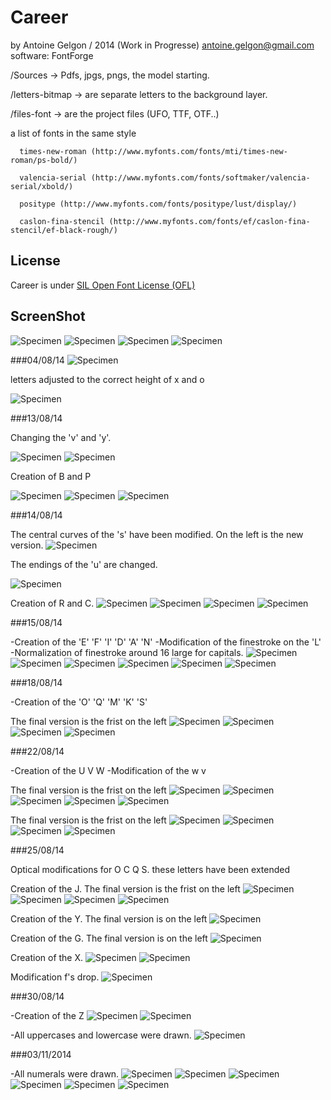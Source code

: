 # Career
  by Antoine Gelgon / 2014 (Work in Progresse)
  antoine.gelgon@gmail.com
  software: FontForge

  /Sources -> Pdfs, jpgs, pngs, the model starting.
  
  /letters-bitmap -> are separate letters to the background layer.
  
  /files-font -> are the project files (UFO, TTF, OTF..)

a list of fonts in the same style

      times-new-roman (http://www.myfonts.com/fonts/mti/times-new-roman/ps-bold/)
      
      valencia-serial (http://www.myfonts.com/fonts/softmaker/valencia-serial/xbold/)
      
      positype (http://www.myfonts.com/fonts/positype/lust/display/)
      
      caslon-fina-stencil (http://www.myfonts.com/fonts/ef/caslon-fina-stencil/ef-black-rough/)
      
## License
Career is under [SIL Open Font License (OFL)](http://scripts.sil.org/cms/scripts/page.php?site_id=nrsi&id=OFL "SIL Open Font License")

## ScreenShot

![Specimen](https://raw.githubusercontent.com/Antoine-Gelgon/CareerFont/master/ScreenShot/Capture%20du%202014-07-29%2020:22:41.png)
![Specimen](https://raw.githubusercontent.com/Antoine-Gelgon/CareerFont/master/ScreenShot/Capture%20du%202014-07-29%2020:40:21.png)
![Specimen](https://raw.githubusercontent.com/Antoine-Gelgon/CareerFont/master/ScreenShot/Capture%20du%202014-07-29%2020:36:10.png)
![Specimen](https://raw.githubusercontent.com/Antoine-Gelgon/CareerFont/master/ScreenShot/Capture%20du%202014-07-29%2020:39:27.png)

###04/08/14
![Specimen](https://raw.githubusercontent.com/Antoine-Gelgon/CareerFont/master/ScreenShot/Capture%20du%202014-08-04%2003:57:43.png)

letters adjusted to the correct height of x and o

![Specimen](https://raw.githubusercontent.com/Antoine-Gelgon/CareerFont/master/ScreenShot/Capture%20du%202014-08-04%2004:53:25.png)


###13/08/14


Changing the 'v' and 'y'.

![Specimen](https://raw.githubusercontent.com/Antoine-Gelgon/CareerFont/master/ScreenShot/Capture%20du%202014-08-13%2023:07:26.png)
![Specimen](https://raw.githubusercontent.com/Antoine-Gelgon/CareerFont/master/ScreenShot/Capture%20du%202014-08-13%2023:37:07.png)


Creation of B and P

![Specimen](https://raw.githubusercontent.com/Antoine-Gelgon/CareerFont/master/ScreenShot/Capture%20du%202014-08-14%2002:20:59.png)
![Specimen](https://raw.githubusercontent.com/Antoine-Gelgon/CareerFont/master/ScreenShot/Capture%20du%202014-08-14%2001:52:22.png)
![Specimen](https://raw.githubusercontent.com/Antoine-Gelgon/CareerFont/master/ScreenShot/Capture%20du%202014-08-14%2001:53:40.png)

###14/08/14

The central curves of the 's' have been modified. On the left is the new version.
![Specimen](https://raw.githubusercontent.com/Antoine-Gelgon/CareerFont/02ccab9290cbeb23d8f71c05f627a29354cd226b/ScreenShot/Capture%20du%202014-08-14%2012:47:50.png)

The endings of the 'u' are changed.

![Specimen](https://github.com/Antoine-Gelgon/CareerFont/raw/02ccab9290cbeb23d8f71c05f627a29354cd226b/ScreenShot/Capture%20du%202014-08-14%2013:29:30.png)

Creation of R and C.
![Specimen](https://github.com/Antoine-Gelgon/CareerFont/raw/02ccab9290cbeb23d8f71c05f627a29354cd226b/ScreenShot/Capture%20du%202014-08-14%2018:11:49.png)
![Specimen](https://github.com/Antoine-Gelgon/CareerFont/raw/02ccab9290cbeb23d8f71c05f627a29354cd226b/ScreenShot/Capture%20du%202014-08-14%2018:16:16.png)
![Specimen](https://raw.githubusercontent.com/Antoine-Gelgon/CareerFont/02ccab9290cbeb23d8f71c05f627a29354cd226b/ScreenShot/Capture%20du%202014-08-14%2018:18:21.png)
![Specimen](https://raw.githubusercontent.com/Antoine-Gelgon/CareerFont/02ccab9290cbeb23d8f71c05f627a29354cd226b/ScreenShot/Capture%20du%202014-08-14%2018:25:00.png)

###15/08/14

-Creation of the 'E' 'F' 'I' 'D' 'A' 'N'
-Modification of the finestroke on the 'L'
-Normalization of finestroke around 16 large for capitals.
![Specimen](https://github.com/Antoine-Gelgon/CareerFont/raw/de72b394d7e4cc019e387731c5d0a1d15699779a/ScreenShot/Capture%20du%202014-08-15%2022:17:46.png)
![Specimen](https://github.com/Antoine-Gelgon/CareerFont/raw/de72b394d7e4cc019e387731c5d0a1d15699779a/ScreenShot/Capture%20du%202014-08-15%2023:35:49.png)
![Specimen](https://raw.githubusercontent.com/Antoine-Gelgon/CareerFont/de72b394d7e4cc019e387731c5d0a1d15699779a/ScreenShot/Capture%20du%202014-08-16%2000:40:47.png)
![Specimen](https://github.com/Antoine-Gelgon/CareerFont/raw/de72b394d7e4cc019e387731c5d0a1d15699779a/ScreenShot/Capture%20du%202014-08-16%2000:48:12.png)
![Specimen](https://github.com/Antoine-Gelgon/CareerFont/raw/de72b394d7e4cc019e387731c5d0a1d15699779a/ScreenShot/Capture%20du%202014-08-16%2000:57:41.png)
![Specimen](https://github.com/Antoine-Gelgon/CareerFont/raw/de72b394d7e4cc019e387731c5d0a1d15699779a/ScreenShot/Capture%20du%202014-08-16%2000:59:47.png)

###18/08/14

-Creation of the 'O' 'Q' 'M' 'K' 'S' 

The final version is the frist on the left
![Specimen](https://github.com/Antoine-Gelgon/CareerFont/raw/c7b4aeae5734735b1299512a807f8fd9ab31332a/ScreenShot/Capture%20du%202014-08-18%2012:56:35.png)
![Specimen](https://github.com/Antoine-Gelgon/CareerFont/raw/c7b4aeae5734735b1299512a807f8fd9ab31332a/ScreenShot/Capture%20du%202014-08-18%2023:07:47.png)
![Specimen](https://github.com/Antoine-Gelgon/CareerFont/raw/c7b4aeae5734735b1299512a807f8fd9ab31332a/ScreenShot/Capture%20du%202014-08-19%2000:36:43.png)
![Specimen](https://github.com/Antoine-Gelgon/CareerFont/raw/c7b4aeae5734735b1299512a807f8fd9ab31332a/ScreenShot/Capture%20du%202014-08-19%2000:38:50.png)

###22/08/14

-Creation of the U V W
-Modification of the w v

The final version is the frist on the left
![Specimen](https://raw.githubusercontent.com/Antoine-Gelgon/CareerFont/9da68decd9dbe62b4a4c3b5feba55de0704baf77/ScreenShot/Capture%20du%202014-08-22%2019:18:02.png)
![Specimen](https://raw.githubusercontent.com/Antoine-Gelgon/CareerFont/9da68decd9dbe62b4a4c3b5feba55de0704baf77/ScreenShot/Capture%20du%202014-08-22%2019:30:24.png)
![Specimen](https://raw.githubusercontent.com/Antoine-Gelgon/CareerFont/9da68decd9dbe62b4a4c3b5feba55de0704baf77/ScreenShot/Capture%20du%202014-08-22%2019:33:40.png)
![Specimen](https://raw.githubusercontent.com/Antoine-Gelgon/CareerFont/9da68decd9dbe62b4a4c3b5feba55de0704baf77/ScreenShot/Capture%20du%202014-08-22%2019:34:14.png)
![Specimen](https://raw.githubusercontent.com/Antoine-Gelgon/CareerFont/9da68decd9dbe62b4a4c3b5feba55de0704baf77/ScreenShot/Capture%20du%202014-08-22%2019:33:40.png)

The final version is the frist on the left
![Specimen](https://raw.githubusercontent.com/Antoine-Gelgon/CareerFont/9da68decd9dbe62b4a4c3b5feba55de0704baf77/ScreenShot/Capture%20du%202014-08-22%2020:04:41.png)
![Specimen](https://raw.githubusercontent.com/Antoine-Gelgon/CareerFont/9da68decd9dbe62b4a4c3b5feba55de0704baf77/ScreenShot/Capture%20du%202014-08-22%2020:05:34.png)
![Specimen](https://raw.githubusercontent.com/Antoine-Gelgon/CareerFont/9da68decd9dbe62b4a4c3b5feba55de0704baf77/ScreenShot/Capture%20du%202014-08-22%2020:07:29.png)
![Specimen](https://raw.githubusercontent.com/Antoine-Gelgon/CareerFont/9da68decd9dbe62b4a4c3b5feba55de0704baf77/ScreenShot/Capture%20du%202014-08-22%2021:07:03.png)

###25/08/14

Optical modifications for O C Q S. these letters have been extended

Creation of the J.
The final version is the frist on the left
![Specimen](https://raw.githubusercontent.com/Antoine-Gelgon/CareerFont/6883a1c8f87a84070cb5c315953dbef5d8ee6825/ScreenShot/Capture%20du%202014-08-25%2001:20:04.png)
![Specimen](https://raw.githubusercontent.com/Antoine-Gelgon/CareerFont/6883a1c8f87a84070cb5c315953dbef5d8ee6825/ScreenShot/Capture%20du%202014-08-25%2001:21:37.png)
![Specimen](https://raw.githubusercontent.com/Antoine-Gelgon/CareerFont/6883a1c8f87a84070cb5c315953dbef5d8ee6825/ScreenShot/Capture%20du%202014-08-25%2001:26:34.png)
![Specimen](https://raw.githubusercontent.com/Antoine-Gelgon/CareerFont/6883a1c8f87a84070cb5c315953dbef5d8ee6825/ScreenShot/Capture%20du%202014-08-25%2001:28:55.png)

Creation of the Y.
The final version is on the left
![Specimen](https://raw.githubusercontent.com/Antoine-Gelgon/CareerFont/6883a1c8f87a84070cb5c315953dbef5d8ee6825/ScreenShot/Capture%20du%202014-08-25%2001:53:47.png)

Creation of the G.
The final version is on the left
![Specimen](https://raw.githubusercontent.com/Antoine-Gelgon/CareerFont/6883a1c8f87a84070cb5c315953dbef5d8ee6825/ScreenShot/Capture%20du%202014-08-25%2016:10:34.png)

Creation of the X.
![Specimen](https://raw.githubusercontent.com/Antoine-Gelgon/CareerFont/6883a1c8f87a84070cb5c315953dbef5d8ee6825/ScreenShot/Capture%20du%202014-08-25%2016:21:12.png)
![Specimen](https://raw.githubusercontent.com/Antoine-Gelgon/CareerFont/6883a1c8f87a84070cb5c315953dbef5d8ee6825/ScreenShot/Capture%20du%202014-08-25%2016:23:49.png)

Modification f's drop.
![Specimen](https://raw.githubusercontent.com/Antoine-Gelgon/CareerFont/6883a1c8f87a84070cb5c315953dbef5d8ee6825/ScreenShot/Capture%20du%202014-08-24%2019:54:05.png)

###30/08/14

-Creation of the Z
![Specimen](https://raw.githubusercontent.com/Antoine-Gelgon/CareerFont/073aa118e428c00fb6a0fe8c5e74df76a3d29062/ScreenShot/Capture%20du%202014-08-29%2016:18:44.png)
![Specimen](https://raw.githubusercontent.com/Antoine-Gelgon/CareerFont/073aa118e428c00fb6a0fe8c5e74df76a3d29062/ScreenShot/Capture%20du%202014-08-29%2016:20:14.png)

-All uppercases and lowercase were drawn.
![Specimen](https://raw.githubusercontent.com/Antoine-Gelgon/CareerFont/073aa118e428c00fb6a0fe8c5e74df76a3d29062/ScreenShot/Document-3-page001.png)

###03/11/2014

-All numerals were drawn.
![Specimen](https://raw.githubusercontent.com/Antoine-Gelgon/CareerFont/ab12ea8ed5aa8266a80df1e40c962c7a7bbf4e2d/ScreenShot/Capture%20du%202014-09-23%2000:22:24.png)
![Specimen](https://raw.githubusercontent.com/Antoine-Gelgon/CareerFont/ab12ea8ed5aa8266a80df1e40c962c7a7bbf4e2d/ScreenShot/Capture%20du%202014-09-23%2000:22:50.png)
![Specimen](https://raw.githubusercontent.com/Antoine-Gelgon/CareerFont/ab12ea8ed5aa8266a80df1e40c962c7a7bbf4e2d/ScreenShot/Capture%20du%202014-09-23%2000:27:34.png)
![Specimen](https://raw.githubusercontent.com/Antoine-Gelgon/CareerFont/ab12ea8ed5aa8266a80df1e40c962c7a7bbf4e2d/ScreenShot/Capture%20du%202014-09-30%2018:03:25.png)
![Specimen](https://raw.githubusercontent.com/Antoine-Gelgon/CareerFont/ab12ea8ed5aa8266a80df1e40c962c7a7bbf4e2d/ScreenShot/Capture%20du%202014-09-30%2018:09:05.png)
![Specimen](https://raw.githubusercontent.com/Antoine-Gelgon/CareerFont/ab12ea8ed5aa8266a80df1e40c962c7a7bbf4e2d/ScreenShot/Capture%20du%202014-11-04%2000:25:44.png)


